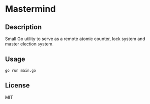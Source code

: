 # Mastermind

## Description

Small Go utility to serve as a remote atomic counter, lock system and master election system.

## Usage

`go run main.go`

## License 

MIT